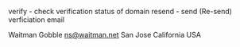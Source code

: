 verify - check verification status of domain
resend - send (Re-send) verficiation email

Waitman Gobble <ns@waitman.net>
San Jose California USA
